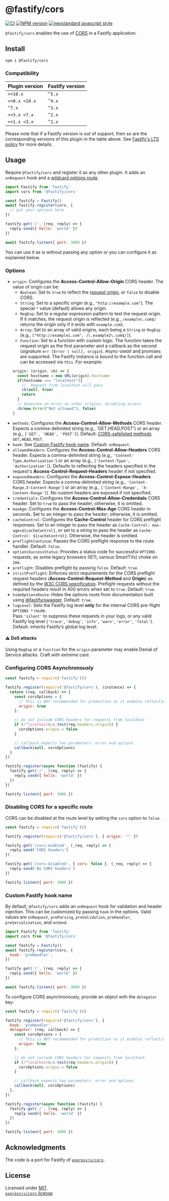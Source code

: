 # @fastify/cors

[![CI](https://github.com/fastify/fastify-cors/actions/workflows/ci.yml/badge.svg?branch=main)](https://github.com/fastify/fastify-cors/actions/workflows/ci.yml)
[![NPM version](https://img.shields.io/npm/v/@fastify/cors.svg?style=flat)](https://www.npmjs.com/package/@fastify/cors)
[![neostandard javascript style](https://img.shields.io/badge/code_style-neostandard-brightgreen?style=flat)](https://github.com/neostandard/neostandard)

`@fastify/cors` enables the use of [CORS](https://en.wikipedia.org/wiki/Cross-origin_resource_sharing) in a Fastify application.

## Install
```
npm i @fastify/cors
```

### Compatibility

| Plugin version | Fastify version |
| ---------------|-----------------|
| `>=10.x`       | `^5.x`          |
| `>=8.x <10.x`  | `^4.x`          |
| `^7.x`         | `^3.x`          |
| `>=3.x <7.x`   | `^2.x`          |
| `>=1.x <3.x`   | `^1.x`          |


Please note that if a Fastify version is out of support, then so are the corresponding versions of this plugin
in the table above.
See [Fastify's LTS policy](https://github.com/fastify/fastify/blob/main/docs/Reference/LTS.md) for more details.

## Usage
Require `@fastify/cors` and register it as any other plugin. It adds an `onRequest` hook and a [wildcard options route](https://github.com/fastify/fastify/issues/326#issuecomment-411360862).
```js
import Fastify from 'fastify'
import cors from '@fastify/cors'

const fastify = Fastify()
await fastify.register(cors, {
  // put your options here
})

fastify.get('/', (req, reply) => {
  reply.send({ hello: 'world' })
})

await fastify.listen({ port: 3000 })
```
You can use it as is without passing any option or you can configure it as explained below.
### Options
* `origin`: Configures the **Access-Control-Allow-Origin** CORS header. The value of origin can be:
  - `Boolean`: Set to `true` to reflect the [request origin](http://tools.ietf.org/html/draft-abarth-origin-09), or `false` to disable CORS.
  - `String`: Set to a specific origin (e.g., `"http://example.com"`). The special `*` value (default) allows any origin.
  - `RegExp`: Set to a regular expression pattern to test the request origin. If it matches, the request origin is reflected (e.g., `/example\.com$/` returns the origin only if it ends with `example.com`).
  - `Array`: Set to an array of valid origins, each being a `String` or `RegExp` (e.g., `["http://example1.com", /\.example2\.com$/]`).
  - `Function`: Set to a function with custom logic. The function takes the request origin as the first parameter and a callback as the second (signature `err [Error | null], origin`). *Async-await* and promises are supported. The Fastify instance is bound to the function call and can be accessed via `this`. For example:
  ```js
  origin: (origin, cb) => {
    const hostname = new URL(origin).hostname
    if(hostname === "localhost"){
      //  Request from localhost will pass
      cb(null, true)
      return
    }
    // Generate an error on other origins, disabling access
    cb(new Error("Not allowed"), false)
  }
  ```
* `methods`: Configures the **Access-Control-Allow-Methods** CORS header. Expects a comma-delimited string (e.g., 'GET,HEAD,POST') or an array (e.g., `['GET', 'HEAD', 'POST']`). Default: [CORS-safelisted methods](https://fetch.spec.whatwg.org/#methods) `GET,HEAD,POST`.
* `hook`: See [Custom Fastify hook name](#custom-fastify-hook-name). Default: `onRequest`.
* `allowedHeaders`: Configures the **Access-Control-Allow-Headers** CORS header. Expects a comma-delimited string (e.g., `'Content-Type,Authorization'`) or an array (e.g., `['Content-Type', 'Authorization']`). Defaults to reflecting the headers specified in the request's **Access-Control-Request-Headers** header if not specified.
* `exposedHeaders`: Configures the **Access-Control-Expose-Headers** CORS header. Expects a comma-delimited string (e.g., `'Content-Range,X-Content-Range'`) or an array (e.g., `['Content-Range', 'X-Content-Range']`). No custom headers are exposed if not specified.
* `credentials`: Configures the **Access-Control-Allow-Credentials** CORS header. Set to `true` to pass the header; otherwise, it is omitted.
* `maxAge`: Configures the **Access-Control-Max-Age** CORS header in seconds. Set to an integer to pass the header; otherwise, it is omitted.
* `cacheControl`: Configures the **Cache-Control** header for CORS preflight responses. Set to an integer to pass the header as `Cache-Control: max-age=${cacheControl}`, or set to a string to pass the header as `Cache-Control: ${cacheControl}`. Otherwise, the header is omitted.
* `preflightContinue`: Passes the CORS preflight response to the route handler. Default: `false`.
* `optionsSuccessStatus`: Provides a status code for successful `OPTIONS` requests, as some legacy browsers (IE11, various SmartTVs) choke on `204`.
* `preflight`: Disables preflight by passing `false`. Default: `true`.
* `strictPreflight`: Enforces strict requirements for the CORS preflight request headers (**Access-Control-Request-Method** and **Origin**) as defined by the [W3C CORS specification](https://www.w3.org/TR/2020/SPSD-cors-20200602/#resource-preflight-requests). Preflight requests without the required headers result in 400 errors when set to `true`. Default: `true`.
* `hideOptionsRoute`: Hides the options route from documentation built using [@fastify/swagger](https://github.com/fastify/fastify-swagger). Default: `true`.
* `logLevel`: Sets the Fastify log level **only** for the internal CORS pre-flight `OPTIONS *` route.  
  Pass `'silent'` to suppress these requests in your logs, or any valid Fastify
  log level (`'trace'`, `'debug'`, `'info'`, `'warn'`, `'error'`, `'fatal'`).  
  Default: inherits Fastify’s global log level.

#### :warning: DoS attacks

Using `RegExp` or a `function` for the `origin` parameter may enable Denial of Service attacks.
Craft with extreme care.

### Configuring CORS Asynchronously

```js
const fastify = require('fastify')()

fastify.register(require('@fastify/cors'), (instance) => {
  return (req, callback) => {
    const corsOptions = {
      // This is NOT recommended for production as it enables reflection exploits
      origin: true
    };

    // do not include CORS headers for requests from localhost
    if (/^localhost$/m.test(req.headers.origin)) {
      corsOptions.origin = false
    }

    // callback expects two parameters: error and options
    callback(null, corsOptions)
  }
})

fastify.register(async function (fastify) {
  fastify.get('/', (req, reply) => {
    reply.send({ hello: 'world' })
  })
})

fastify.listen({ port: 3000 })
```

### Disabling CORS for a specific route

CORS can be disabled at the route level by setting the `cors` option to `false`.

```js
const fastify = require('fastify')()

fastify.register(require('@fastify/cors'), { origin: '*' })

fastify.get('/cors-enabled', (_req, reply) => {
  reply.send('CORS headers')
})

fastify.get('/cors-disabled', { cors: false }, (_req, reply) => {
  reply.send('No CORS headers')
})

fastify.listen({ port: 3000 })
```

### Custom Fastify hook name

By default, `@fastify/cors` adds an `onRequest` hook for validation and header injection. This can be customized by passing `hook` in the options. Valid values are `onRequest`, `preParsing`, `preValidation`, `preHandler`, `preSerialization`, and `onSend`.

```js
import Fastify from 'fastify'
import cors from '@fastify/cors'

const fastify = Fastify()
await fastify.register(cors, {
  hook: 'preHandler',
})

fastify.get('/', (req, reply) => {
  reply.send({ hello: 'world' })
})

await fastify.listen({ port: 3000 })
```

To configure CORS asynchronously, provide an object with the `delegator` key:

```js
const fastify = require('fastify')()

fastify.register(require('@fastify/cors'), {
  hook: 'preHandler',
  delegator: (req, callback) => {
    const corsOptions = {
      // This is NOT recommended for production as it enables reflection exploits
      origin: true
    };

    // do not include CORS headers for requests from localhost
    if (/^localhost$/m.test(req.headers.origin)) {
      corsOptions.origin = false
    }

    // callback expects two parameters: error and options
    callback(null, corsOptions)
  },
})

fastify.register(async function (fastify) {
  fastify.get('/', (req, reply) => {
    reply.send({ hello: 'world' })
  })
})

fastify.listen({ port: 3000 })
```

## Acknowledgments

The code is a port for Fastify of [`expressjs/cors`](https://github.com/expressjs/cors).

## License

Licensed under [MIT](./LICENSE).<br/>
[`expressjs/cors` license](https://github.com/expressjs/cors/blob/master/LICENSE)
